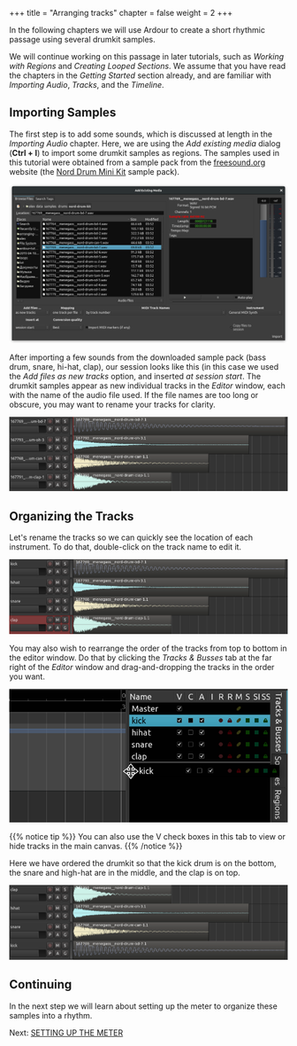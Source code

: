 +++
title = "Arranging tracks"
chapter = false
weight = 2
+++

In the following chapters we will use Ardour to create a short rhythmic passage
using several drumkit samples.

We will continue working on this passage in later tutorials, such as _Working
with Regions_ and _Creating Looped Sections_. We assume that you have read
the chapters in the _Getting Started_ section already, and are familiar with
_Importing Audio_, _Tracks_, and the _Timeline_.

## Importing Samples

The first step is to add some sounds, which is discussed at length in the
_Importing Audio_ chapter. Here, we are using the _Add existing media_
dialog (**Ctrl + I**) to import some drumkit samples as regions. The samples
used in this tutorial were obtained from a sample pack from the
[freesound.org](http://www.freesound.org/) website (the
[Nord Drum Mini Kit](https://freesound.org/people/menegass/packs/10430/) sample
pack).

![FS1](en/ardour7-freesound-1.png) 

After importing a few sounds from the downloaded sample pack (bass drum, snare,
hi-hat, clap), our session looks like this (in this case we used the _Add files
as new tracks_ option, and inserted _at session start_. The drumkit samples
appear as new individual tracks in the _Editor_ window, each with the name of the
audio file used. If the file names are too long or obscure, you may want to
rename your tracks for clarity.

![FS2](en/ardour7-freesound-2.png) 

## Organizing the Tracks

Let's rename the tracks so we can quickly see the location of each instrument.
To do that, double-click on the track name to edit it.

![FS3](en/ardour7-freesound-3.png) 

You may also wish to rearrange the order of the tracks from top to bottom in the
editor window. Do that by clicking the _Tracks & Busses_ tab at the far right
of the _Editor_ window and drag-and-dropping the tracks in the order you want.

![FS4](en/ardour7-freesound-4.png) 

{{% notice tip %}}
You can also use the V check boxes in this tab to view or hide
tracks in the main canvas.
{{% /notice %}}

Here we have ordered the drumkit so that the kick drum is on the bottom, the
snare and high-hat are in the middle, and the clap is on top.  

![FS6](en/ardour7-freesound-5.png) 

## Continuing

In the next step we will learn about setting up the meter to organize these
samples into a rhythm.

Next: [SETTING UP THE METER](../setting-up-the-meter)
